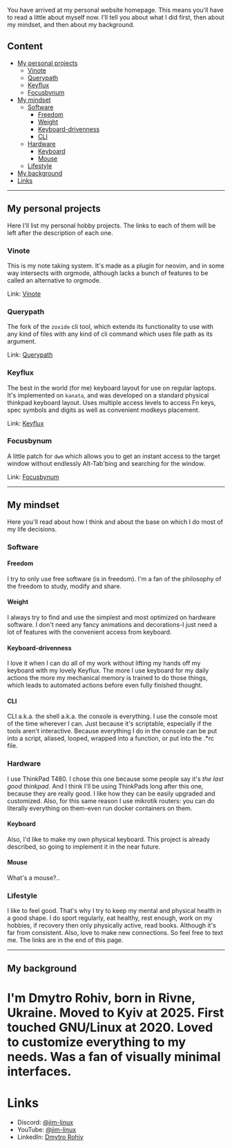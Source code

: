 You have arrived at my personal website homepage. This means you'll have to read
a little about myself now. I'll tell you about what I did first, then about my
mindset, and then about my background.

## Content
- [My personal projects](#my-personal-projects)
    - [Vinote](#vinote)
    - [Querypath](#querypath)
    - [Keyflux](#keyflux)
    - [Focusbynum](#focusbynum)
- [My mindset](#my-mindset)
    - [Software](#software)
        - [Freedom](#freedom)
        - [Weight](#weight)
        - [Keyboard-drivenness](#keyboard-drivenness)
        - [CLI](#cli)
    - [Hardware](#hardware)
        - [Keyboard](#keyboard)
        - [Mouse](#mouse)
    - [Lifestyle](#lifestyle)
- [My background](#my-background)
- [Links](#links)

---

## My personal projects
Here I'll list my personal hobby projects. The links to each of them will be
left after the description of each one.

### Vinote
This is my note taking system. It's made as a plugin for neovim, and in some way
intersects with orgmode, although lacks a bunch of features to be called an
alternative to orgmode.

Link: [Vinote](https://github.com/jimmy-linux/vinote)

### Querypath
The fork of the `zoxide` cli tool, which extends its functionality to use with
any kind of files with any kind of cli command which uses file path as its
argument.

Link: [Querypath](https://github.com/jimmy-linux/querypath)

### Keyflux
The best in the world (for me) keyboard layout for use on regular laptops. It's
implemented on `kanata`, and was developed on a standard physical thinkpad
keyboard layout. Uses multiple access levels to access Fn keys, spec symbols and
digits as well as convenient modkeys placement.

Link: [Keyflux](https://github.com/jimmy-linux/keyflux)

### Focusbynum
A little patch for `dwm` which allows you to get an instant access to the target
window without endlessly Alt-Tab'bing and searching for the window.

Link: [Focusbynum](https://github.com/jimmy-linux/focusbynum)
___

## My mindset
Here you'll read about how I think and about the base on which I do most of my
life decisions.

### Software
#### Freedom
I try to only use free software (is in freedom). I'm a fan of the philosophy of
the freedom to study, modify and share.

#### Weight
I always try to find and use the simplest and most optimized on hardware
software. I don't need any fancy animations and decorations-I just need a lot of
features with the convenient access from keyboard.

#### Keyboard-drivenness
I love it when I can do all of my work without lifting my hands off my keyboard
with my lovely Keyflux. The more I use keyboard for my daily actions the more my
mechanical memory is trained to do those things, which leads to automated
actions before even fully finished thought.

#### CLI
CLI a.k.a. the shell a.k.a. the console is everything. I use the console most of
the time wherever I can. Just because it's scriptable, especially if the tools
aren't interactive. Because everything I do in the console can be put into a script,
aliased, looped, wrapped into a function, or put into the .\*rc file.

### Hardware
I use ThinkPad T480. I chose this one because some people say it's *the last
good thinkpad*. And I think I'll be using ThinkPads long after this one, because
they are really good. I like how they can be easily upgraded and customized.
Also, for this same reason I use mikrotik routers: you can do literally
everything on them-even run docker containers on them.

#### Keyboard
Also, I'd like to make my own physical keyboard. This project is already
described, so going to implement it in the near future.

#### Mouse
What's a mouse?..

### Lifestyle
I like to feel good. That's why I try to keep my mental and physical health in a
good shape. I do sport regularly, eat healthy, rest enough, work on my hobbies,
if recovery then only physically active, read books. Although it's far from
consistent.
Also, love to make new connections. So feel free to text me. The links are in
the end of this page.
***

## My background
I'm Dmytro Rohiv, born in Rivne, Ukraine. Moved to Kyiv at 2025. First touched
GNU/Linux at 2020. Loved to customize everything to my needs. Was a fan of
visually minimal interfaces.
===

# Links
- Discord: [@jim-linux](https://discord.com/users/1142746347917811763)
- YouTube: [@jim-linux](https://youtube.com/@jim-linux)
- LinkedIn: [Dmytro Rohiv](https://www.linkedin.com/in/dmytro-rohiv)
